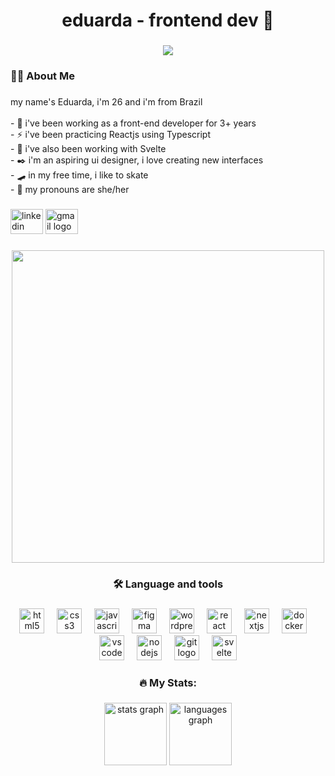 <h1 align="center">eduarda - frontend dev 🤙</h1>

###

<div align="center">
  <img src="https://visitor-badge.laobi.icu/badge?page_id=edrda.edrda&left_color=olivedrab&right_color=seagreen"  />
</div>

###

<h3 align="left">👩‍💻  About Me</h3>

###

<p align="left">my name's Eduarda, i'm 26 and i'm from Brazil<br><br>- 💼 i've been working as a front-end developer for 3+ years  <br>- ⚡ i've been practicing Reactjs using Typescript<br>- 📱 i've also been working with Svelte <br>- ✒️ i'm an aspiring ui designer, i love creating new interfaces  <br>- 🛹 in my free time, i like to skate  <br>- 🧩 my pronouns are she/her</p>

###

<div align="left">
  <a href="https://www.linkedin.com/in/eduarda-lourenco/" target="_blank" style="text-decoration-color: #ffffff00;">
    <img src="https://raw.githubusercontent.com/maurodesouza/profile-readme-generator/master/src/assets/icons/social/linkedin/default.svg" width="52" height="40" alt="linkedin logo"  />
  </a>
  <a href="mailto:edrda.dev@gmail.com" target="_blank">
    <img src="https://raw.githubusercontent.com/maurodesouza/profile-readme-generator/master/src/assets/icons/social/gmail/default.svg" width="52" height="40" alt="gmail logo"  />
  </a>
</div>

###
###

<div align="center">
  <img height="500" src="https://i.pinimg.com/originals/24/8e/47/248e47a848da59d73bd1b58b34b65a7c.gif"  />
</div>

###
###

<h3 align="center">🛠 Language and tools</h3>

###

<div align="center">
  <img src="https://cdn.jsdelivr.net/gh/devicons/devicon/icons/html5/html5-original.svg" height="40" alt="html5 logo"  />
  <img width="12" />
  <img src="https://cdn.jsdelivr.net/gh/devicons/devicon/icons/css3/css3-original.svg" height="40" alt="css3 logo"  />
  <img width="12" />
  <img src="https://cdn.jsdelivr.net/gh/devicons/devicon/icons/javascript/javascript-original.svg" height="40" alt="javascript logo"  />
  <img width="12" />
  <img src="https://cdn.jsdelivr.net/gh/devicons/devicon/icons/figma/figma-original.svg" height="40" alt="figma logo"  />
  <img width="12" />
  <img src="https://cdn.jsdelivr.net/gh/devicons/devicon/icons/wordpress/wordpress-original.svg" height="40" alt="wordpress logo"  />
  <img width="12" />
  <img src="https://cdn.jsdelivr.net/gh/devicons/devicon/icons/react/react-original.svg" height="40" alt="react logo"  />
  <img width="12" />
  <img src="https://cdn.jsdelivr.net/gh/devicons/devicon/icons/nextjs/nextjs-original.svg" height="40" alt="nextjs logo"  />
  <img width="12" />
  <img src="https://cdn.jsdelivr.net/gh/devicons/devicon/icons/docker/docker-plain-wordmark.svg" height="40" alt="docker logo"  />
  <img width="12" />
  <img src="https://cdn.jsdelivr.net/gh/devicons/devicon/icons/vscode/vscode-original.svg" height="40" alt="vscode logo"  />
  <img width="12" />
  <img src="https://cdn.jsdelivr.net/gh/devicons/devicon/icons/nodejs/nodejs-original.svg" height="40" alt="nodejs logo"  />
  <img width="12" />
  <img src="https://cdn.jsdelivr.net/gh/devicons/devicon/icons/git/git-original.svg" height="40" alt="git logo"  />
  <img width="12" />
  <img src="https://cdn.jsdelivr.net/gh/devicons/devicon/icons/svelte/svelte-original.svg" height="40" alt="svelte logo"  />
</div>

###

<h3 align="center">🔥   My Stats:</h3>

###

<div align="center">
  <img src="https://github-readme-stats.vercel.app/api?username=edrda&count_private=true&include_all_commits=true&theme=gotham&token=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" height="100" alt="stats graph"  />

  <img src="https://github-readme-stats.vercel.app/api/top-langs?username=edrda&locale=en&hide_title=false&layout=compact&card_width=320&langs_count=6&theme=gotham&hide_border=false&order=2" height="100" alt="languages graph"  />
</div>

###
